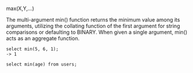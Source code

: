 max(X,Y,...)

The multi-argument min() function returns the minimum value among its arguments, utilizing the collating function of the first argument for string comparisons or defaulting to BINARY. When given a single argument, min() acts as an aggregate function.

```
select min(5, 6, 1);
-> 1

select min(age) from users;
```
